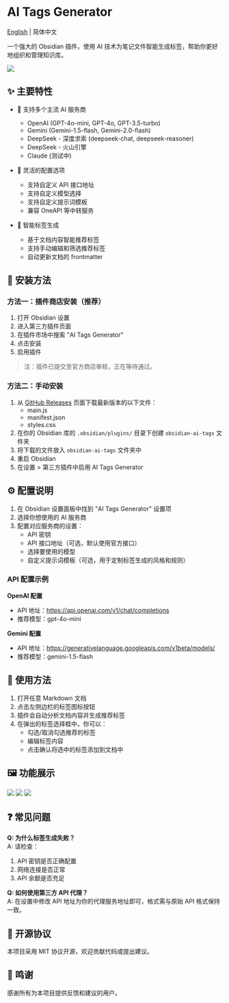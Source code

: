 # AI Tags Generator

[English](README.en.md) | 简体中文

一个强大的 Obsidian 插件，使用 AI 技术为笔记文件智能生成标签，帮助你更好地组织和管理知识库。

![](https://github.com/user-attachments/assets/cd11f758-8846-440d-8ff7-dba637cbcaf9)

## ✨ 主要特性

- 🤖 支持多个主流 AI 服务商
  - OpenAI (GPT-4o-mini, GPT-4o, GPT-3.5-turbo)
  - Gemini (Gemini-1.5-flash, Gemini-2.0-flash)
  - DeepSeek - 深度求索 (deepseek-chat, deepseek-reasoner)
  - DeepSeek - 火山引擎
  - Claude (测试中)

- 🔧 灵活的配置选项
  - 支持自定义 API 接口地址
  - 支持自定义模型选择
  - 支持自定义提示词模板
  - 兼容 OneAPI 等中转服务

- 🎯 智能标签生成
  - 基于文档内容智能推荐标签
  - 支持手动编辑和筛选推荐标签
  - 自动更新文档的 frontmatter

## 🚀 安装方法

### 方法一：插件商店安装（推荐）

1. 打开 Obsidian 设置
2. 进入第三方插件页面
3. 在插件市场中搜索 "AI Tags Generator"
4. 点击安装
5. 启用插件

> 注：插件已提交至官方商店审核，正在等待通过。

### 方法二：手动安装

1. 从 [GitHub Releases](https://github.com/dlzmoe/obsidian-ai-tags/releases) 页面下载最新版本的以下文件：
   - main.js
   - manifest.json
   - styles.css
2. 在你的 Obsidian 库的 `.obsidian/plugins/` 目录下创建 `obsidian-ai-tags` 文件夹
3. 将下载的文件放入 `obsidian-ai-tags` 文件夹中
4. 重启 Obsidian
5. 在设置 > 第三方插件中启用 AI Tags Generator

## ⚙️ 配置说明

1. 在 Obsidian 设置面板中找到 "AI Tags Generator" 设置项
2. 选择你想使用的 AI 服务商
3. 配置对应服务商的设置：
   - API 密钥
   - API 接口地址（可选，默认使用官方接口）
   - 选择要使用的模型
   - 自定义提示词模板（可选，用于定制标签生成的风格和规则）

### API 配置示例

**OpenAI 配置**
- API 地址：https://api.openai.com/v1/chat/completions
- 推荐模型：gpt-4o-mini

**Gemini 配置**
- API 地址：https://generativelanguage.googleapis.com/v1beta/models/
- 推荐模型：gemini-1.5-flash

## 📝 使用方法

1. 打开任意 Markdown 文档
2. 点击左侧边栏的标签图标按钮
3. 插件会自动分析文档内容并生成推荐标签
4. 在弹出的标签选择框中，你可以：
   - 勾选/取消勾选推荐的标签
   - 编辑标签内容
   - 点击确认将选中的标签添加到文档中

## 🖼️ 功能展示

![](https://github.com/user-attachments/assets/571891dd-04cc-44f5-9168-3411133033ab)
![](https://github.com/user-attachments/assets/cd11f758-8846-440d-8ff7-dba637cbcaf9)
![](https://github.com/user-attachments/assets/0bb82f73-b3ab-49c9-b94f-558d6009477c)

## ❓ 常见问题

**Q: 为什么标签生成失败？**  
A: 请检查：
1. API 密钥是否正确配置
2. 网络连接是否正常
3. API 余额是否充足

**Q: 如何使用第三方 API 代理？**  
A: 在设置中修改 API 地址为你的代理服务地址即可，格式需与原始 API 格式保持一致。

## 📄 开源协议

本项目采用 MIT 协议开源，欢迎贡献代码或提出建议。

## 🙏 鸣谢

感谢所有为本项目提供反馈和建议的用户。
